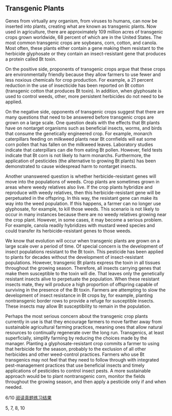 ## Transgenic Plants

Genes from virtually any organism, from viruses to humans, can now be inserted into plants, creating what are known as transgenic plants. Now used in agriculture, there are approximately 109 million acres of transgenic crops grown worldwide, 68 percent of which are in the United States. The most common transgenic crops are soybeans, corn, cotton, and canola. Most often, these plants either contain a gene making them resistant to the herbicide glyphosate or they contain an insect-resistant gene that produces a protein called Bt toxin.

On the positive side, proponents of transgenic crops argue that these crops are environmentally friendly because they allow farmers to use fewer and less noxious chemicals for crop production. For example, a 21 percent reduction in the use of insecticide has been reported on Bt cotton (transgenic cotton that produces Bt toxin). In addition, when glyphosate is used to control weeds, other, more persistent herbicides do not need to be applied.

On the negative side, opponents of transgenic crops suggest that there are many questions that need to be answered before transgenic crops are grown on a large scale. One question deals with the effects that Bt plants have on nontarget organisms such as beneficial insects, worms, and birds that consume the genetically engineered crop. For example, monarch caterpillars feeding on milkweed plants near Bt cornfields will eat some corn pollen that has fallen on the milkweed leaves. Laboratory studies indicate that caterpillars can die from eating Bt pollen. However, field tests indicate that Bt corn is not likely to harm monarchs. Furthermore, the application of pesticides (the alternative to growing Bt plants) has been demonstrated to cause widespread harm to nontarget insects.

Another unanswered question is whether herbicide-resistant genes will move into the populations of weeds. Crop plants are sometimes grown in areas where weedy relatives also live. If the crop plants hybridize and reproduce with weedy relatives, then this herbicide-resistant gene will be perpetuated in the offspring. In this way, the resistant gene can make its way into the weed population. If this happens, a farmer can no longer use glyphosate, for example, to kill those weeds. This scenario is not likely to occur in many instances because there are no weedy relatives growing near the crop plant. However, in some cases, it may become a serious problem. For example, canola readily hybridizes with mustard weed species and could transfer its herbicide-resistant genes to those weeds.

We know that evolution will occur when transgenic plants are grown on a large scale over a period of time. Of special concern is the development of insect populations resistant to the Bt toxin. This pesticide has been applied to plants for decades without the development of insect-resistant populations. However, transgenic Bt plants express the toxin in all tissues throughout the growing season. Therefore, all insects carrying genes that make them susceptible to the toxin will die. That leaves only the genetically resistant insects alive to perpetuate the population. When these resistant insects mate, they will produce a high proportion of offspring capable of surviving in the presence of the Bt toxin. Farmers are attempting to slow the development of insect resistance in Bt crops by, for example, planting nontransgenic border rows to provide a refuge for susceptible insects. These insects may allow Bt susceptibility to remain in the population.

Perhaps the most serious concern about the transgenic crop plants currently in use is that they encourage farmers to move farther away from sustainable agricultural farming practices, meaning ones that allow natural resources to continually regenerate over the long run. Transgenics, at least superficially, simplify farming by reducing the choices made by the manager. Planting a glyphosate-resistant crop commits a farmer to using that herbicide for the season, probably to the exclusion of all other herbicides and other weed-control practices. Farmers who use Bt transgenics may not feel that they need to follow through with integrated pest-management practices that use beneficial insects and timely applications of pesticides to control insect pests. A more sustainable approach would be to plant nontransgenic corn, monitor the fields throughout the growing season, and then apply a pesticide only if and when needed.

6/10 [阅读真题练习结果](https://toefl.kmf.com/reading/result/166141539750705120)

5, 7, 8, 10
